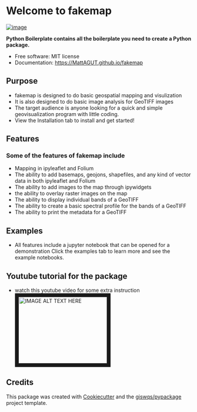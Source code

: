 # Welcome to fakemap


[![image](https://img.shields.io/pypi/v/fakemap.svg)](https://pypi.python.org/pypi/fakemap)


**Python Boilerplate contains all the boilerplate you need to create a Python package.**


-   Free software: MIT license
-   Documentation: <https://MattAGUT.github.io/fakemap>
    


## Purpose

- fakemap is designed to do basic geospatial mapping and visulization
- It is also designed to do basic image analysis for GeoTIFF images
- The target audience is anyone looking for a quick and simple geovisualization program with little coding.
- View the Installation tab to install and get started!

## Features

### Some of the features of fakemap include
- Mapping in ipyleaflet and Folium
- The ability to add basemaps, geojons, shapefiles, and any kind of vector data in both ipyleaflet and Folium
- The ability to add images to the map through ipywidgets
- the ability to overlay raster images on the map
- The ability to display individual bands of a GeoTIFF
- The ability to create a basic spectral profile for the bands of a GeoTIFF
- The ability to print the metadata for a GeoTIFF  

## Examples
- All features include a jupyter notebook that can be opened for a demonstration Click the examples tab to learn more and see the example notebooks.

## Youtube tutorial for the package
- watch this youtube video for some extra instruction
<a href="http://www.youtube.com/watch?feature=player_embedded&v=4nCIhS4euFQ
" target="_blank"><img src="https://i9.ytimg.com/vi_webp/YcfSsJvegmI/mq2.webp?sqp=COzk66IG-oaymwEmCMACELQB8quKqQMa8AEB-AH-CYAC0AWKAgwIABABGEIgZSgaMA8=&rs=AOn4CLBrQbZXxqxDz4QCxHk21pxnexk3sQ" 
alt="IMAGE ALT TEXT HERE" width="240" height="180" border="10" /></a>

## Credits

This package was created with [Cookiecutter](https://github.com/cookiecutter/cookiecutter) and the [giswqs/pypackage](https://github.com/giswqs/pypackage) project template.
